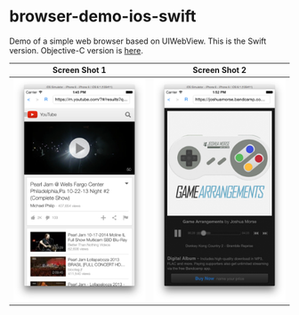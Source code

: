 # browser-demo-ios-swift
Demo of a simple web browser based on UIWebView.  This is the Swift version.  Objective-C version is [here](https://github.com/bryanwagner/browser-demo-ios).

Screen Shot 1                 | Screen Shot 2
:----------------------------:|:-------------------------------:
![](screen-shot.png)          |  ![](screen-shot-2.png)
